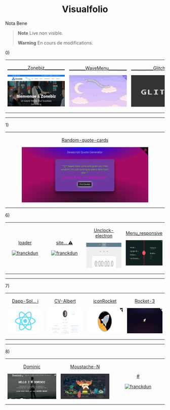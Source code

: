 # <h1 align="center">Visualfolio</h1>

Nota Bene

> **Note**
> Live non visible.
>
> **Warning**
> En cours de modifications.

0)<!--////////////////////////////////// TABLE 0 \\\\\\\\\\\\\\\\\\\\\\\\\\\\\\\\\\\\\-->
<div align="center">
  <table>
	<tr width="#">  
	   <td width="#">	<!-- Zonebiz -->
		<p align="center"><a href="https://github.com/franckdun/zonebiz" target="_blank" rel="noreferrer">__________Zonebiz__________</a></p>
		<p align="center"><a href="https://franckdun.github.io/zonebiz/" target="_blank" rel="noreferrer"> <img src="https://github.com/franckdun/zonebiz/blob/main/images/readme.PNG" alt="franckdun" width="200" height="100"/></a></p>
           </td>
	   <td width="#">
		<p align="center"><a href="https://github.com/franckdun/Wave-Menu" target="_blank" rel="noreferrer">________WaveMenu_________</a></p>
		<p align="center"><a href="https://franckdun.github.io/Wave-Menu/" target="_blank" rel="noreferrer"><img align="center" src="https://github.com/franckdun/Wave-Menu/blob/main/img/readme1.PNG" width="200" height="100" alt="franckdun" /></a></p>
	   </td>
	   <td width="#">
		<p align="center"><a href="https://github.com/franckdun/Glitch" target="_blank" rel="noreferrer">___________Glitch___________</a></p>
		<p align="center"><a href="https://franckdun.github.io/Glitch/" target="_blank" rel="noreferrer"> <img align="center" src="https://github.com/franckdun/Glitch/blob/main/img/readme1.PNG" width="200" height="100" alt="franckdun" /></a></p>
	   </td>
           <td width="#">
		<p align="center"><a href="https://github.com/franckdun/leroy" target="_blank" rel="noreferrer">___________Leroy___________</a</p>
		<p align="center"><a href="https://franckdun.github.io/leroy/" target="_blank" rel="noreferrer"><img align="center" src="https://github.com/franckdun/leroy/blob/main/img/readme.PNG" width="200" height="100" alt="franckdun" /></a></p>
	   </td>
           <td width="#">
		<p align="center"><a href="https://github.com/franckdun/Super-dashgum" target="_blank" rel="noreferrer">___________Super___________</a></p> <p align="center"> <a href="https://franckdun.github.io/Super-dashgum/" target="_blank" rel="noreferrer"><img align="center" src="https://github.com/franckdun/Super-dashgum/blob/main/readme.PNG" width="200" height="100" alt="franckdun" /></a></p>
	   </td>
	   <td width="#"><p align="center"><a href="https://github.com/franckdun/responHomePage" target="_blank" rel="noreferrer">_______respon_______</a>⚠️</p><p align="center"><a href="https://franckdun.github.io/responHomePage/" target="_blank" rel="noreferrer"><img align="center" src="https://github.com/franckdun/responHomePage/blob/main/img/readme.PNG" width="200px" height="80px" alt="franckdun" /></a></p>
	   </td>
	   <td width="#"><p align="center"><a href="https://github.com/franckdun/Water-Ripple" target="_blank" rel="noreferrer">_________Water__________</a></p><p align="center"><a href="https://franckdun.github.io/water-Ripple" target="_blank" rel="noreferrer"><img align="center" src="https://github.com/franckdun/water-Ripple/blob/main/img/readme.PNG" width="200px" height="80px" alt="franckdun" /></a></p>
	  </td>
	   <td width="#">
		<p align="center"><a href="https://github.com/franckdun/3DMenu" target="_blank" rel="noreferrer">_________3DMenu_________</a></p>
		<p align="center"><a href="https://franckdun.github.io/3DMenu/" target="_blank" rel="noreferrer"><img align="center" src="https://github.com/franckdun/3DMenu/blob/main/img/readme02.PNG" width="200" height="100" alt="franckdun" /></a></p>
	   </td>
	   <td width="#">
	   <p align="center"><a href="https://github.com/franckdun/Bgd_gradient001" target="_blank" rel="noreferrer">_________Bgd_________</a></p>
	   <p align="center"><a href="https://franckdun.github.io/Bgd_gradient001/" target="_blank" rel="noreferrer"><img align="center" src="https://github.com/franckdun/Bgd_gradient001/blob/main/img/readme1.PNG" width="200" height="100" alt="franckdun" /></a></p>
	   </td>
	   <td width="#">
	   <p align="center"><a href="https://github.com/franckdun/github-corners" target="_blank" rel="noreferrer">_________githubcorners_________</a> </p>
	   <p align="center">
	   <a href="https://franckdun.github.io/github-corners/" target="_blank" rel="noreferrer"><img align="center" src="https://github.com/franckdun/github-corners/blob/master/img/readme.PNG" width="200" height="100" alt="franckdun" /></a></p>
	   </td>
	   <td width="#">
	   <p align="center"><a href="https://github.com/franckdun/button3DcodePen" target="_blank" rel="noreferrer">_________button3D_________</a></p>
	   <p align="center">
	   <a href="https://franckdun.github.io/button3DcodePen/" target="_blank" rel="noreferrer"><img align="center" src="https://github.com/franckdun/button3DcodePen/blob/main/src/README.PNG" width="200px" height="100px" alt="franckdun" /></a></p>
	   </td>
	   <td width="#">
	   <p align="center"><a href="https://github.com/franckdun/ParaScroll" target="_blank" rel="noreferrer">_________ParaScroll_________</a></p>
	   <p align="center"><a href="https://franckdun.github.io/ParaScroll/" target="_blank" rel="noreferrer"><img align="center" src="https://github.com/franckdun/ParaScroll/blob/main/img/readme.PNG" width="200" height="100" alt="franckdun" /></a></p>
	   </td>
	   <td width="#">
	   <p align="center"><a href="https://github.com/franckdun/curseur-perso" target="_blank" rel="noreferrer">_________curseur_________</a></p>
	   <p align="center"><a href="https://franckdun.github.io/curseur-perso/" target="_blank" rel="noreferrer"> <img align="center"
							src="https://github.com/franckdun/curseur-perso/blob/main/src/img/README.PNG"
							width="200" height="100" alt="franckdun" /></a></p>
	   </td>
	   <td width="#">
	   <p align="center"><a href="https://github.com/franckdun/jeu-de-devinette" target="_blank" rel="noreferrer">_________jeu_________ ⚠️</a></p>
	   <p align="center"><a href="https://franckdun.github.io/jeu-de-devinette/" target="_blank" rel="noreferrer"><img align="center" src="https://user-images.githubusercontent.com/40036047/168306592-3b653d14-901c-4d0d-8cb3-957937ae6284.PNG" width="200" height="100" alt="franckdun" /></a></p>
	   </td>
	   <td width="#">
           <p align="center"><a href="https://github.com/franckdun/neuro-morphisme" target="_blank" rel="noreferrer">_________neuro_________</a></p>
	   <p align="center"><a href="https://franckdun.github.io/neuro-morphisme" rel="noreferrer"><img align="center" src="https://github.com/franckdun/neuro-morphisme/blob/main/src/css/bouton.PNG" width="200" height="100" alt="franckdun" /></a></p>
	   </td>
	   <td width="#">
	   <p align="center"><a href="https://github.com/franckdun/timeline" target="_blank" rel="noreferrer">_________timeline_________</a>ℹ️</p>
	   <p align="center"><a href="https://franckdun.github.io/timeline" target="_blank" rel="noreferrer"><img align="center" src="https://github.com/franckdun/timeline/blob/main/img/Classiques.PNG" width="200" height="100" alt="franckdun" /></a>
	   </p></td>
	    <!-- ... (other cells) ... -->
	   <td width="#">	<!-- 002_Anim-texte-js -->
		<p align="center"><a href="https://github.com/franckdun/002_Anim-texte-js" target="_blank" rel="noreferrer">_________Animtextejs_________</a></p>
		<p align="center"><a href="https://franckdun.github.io/002_Anim-texte-js/" target="_blank" rel="noreferrer"><img align="center" src="https://github.com/franckdun/002_Anim-texte-js/blob/main/img/AnimReact1.PNG" width="200" height="100" alt="franckdun" /></a></p>
	   </td>
	   <td width="#">	<!-- cours-react-1 -->
		<p align="center"><a href="https://github.com/franckdun/cours-react-1" target="_blank" rel="noreferrer">_________coursreact1_________</a>ℹ️</p>
		<p align="center"><a href="https://github.com/franckdun/cours-react-1" target="_blank" rel="noreferrer"><img align="center" src="https://user-images.githubusercontent.com/40036047/169093863-fbe8a43c-ae11-4d0e-8a8a-36a230efc3ec.PNG" width="200" height="100" alt="franckdun" /></a></p>
	   </td>
	   <td width="#">	<!-- react-deploy-001 -->
		<p align="center"><a href="https://github.com/franckdun/react-deploy-001" target="_blank" rel="noreferrer">_________reactdeploy001_________</a></p>
		<p align="center"><a href="https://franckdun.github.io/react-deploy-001/" target="_blank" rel="noreferrer"><img align="center" src="https://github.com/franckdun/react-deploy-001/blob/main/img/readme.PNG" width="200" height="100" alt="franckdun" /></a></p>
	   </td>
	   <td width="#">	<!-- accueil-canadien -->
		<p align="center"><a href="https://github.com/franckdun/accueil-canadien" target="_blank" rel="noreferrer">_________accueilcanadien_________</a></p>
		<p align="center"><a href="https://franckdun.github.io/accueil-canadien/" target="_blank" rel="noreferrer"><img align="center" src="https://user-images.githubusercontent.com/40036047/167667895-54ec707c-0681-4096-83df-7f92346f0b4b.PNG" width="200" height="100" alt="franckdun" /></a></p>
	   </td>
           <td width="#">	<!-- Github -->
		<p align="center"><a href="https://github.com/franckdun/zonebiz" target="_blank" rel="noreferrer">_________*******_________</a></p>
		<p align="center"><a href="#" target="_blank" rel="noreferrer"> <img align="#" src="https://github.com/franckdun/Img-Banck/blob/main/img/github.svg" width="#" height="100" alt="franckdun" /> </a></p>
           </td>                 
    </tr>
 </table>
</div>

---

1)<!--////////////////////////////////// TABLE 1 \\\\\\\\\\\\\\\\\\\\\\\\\\\\\\\\\\\\\--> 
<div align="center">
	<table>
		<tr width="100%">
			<td width="25%">
				<p align="center"><a href="https://github.com/franckdun/Random-quote-cards" target="_blank" rel="noreferrer">Random-quote-cards</a>
				</p>
				<p align="center">
					<a href="https://franckdun.github.io/Random-quote-cards/" target="_blank" rel="noreferrer">
						<img align="center" src="https://github.com/franckdun/Random-quote-cards/blob/main/img/readme3.PNG"
							width="400" height="#" alt="franckdun" /></a>
				</p>
			</td>
                        </tr>
	</table>
</div>


6)<!--////////////////////////////////// TABLE 6 \\\\\\\\\\\\\\\\\\\\\\\\\\\\\\\\\\\\\-->
<div align="center">
	<table>
		<tr>
			<td width="25%">
				<p align="center"><a href="https://github.com/franckdun/loader_001" target="_blank"
						rel="noreferrer">loader</a></p>
				<p align="center">
					<a href="https://franckdun.github.io/loader_001/" target="_blank" rel="noreferrer">
						<img align="center"
							src="https://user-images.githubusercontent.com/40036047/167878838-b5ff0516-fa29-466d-a143-e93d887faa30.PNG"
							width="200px" height="80px" alt="franckdun" /></a>
				</p>
			</td>
			<td width="25%">
				<p align="center"><a href="https://github.com/franckdun/site-portefolio-001" target="_blank"
						rel="noreferrer">site... ⚠️</a></p>
				<p align="center">
					<a href="https://github.com/franckdun/site-portefolio" target="_blank" rel="noreferrer">
						<img align="center"
							src="https://user-images.githubusercontent.com/40036047/168304238-b2a6d872-a31e-452d-aeb4-825a26ff0b95.PNG"
							width="200px" height="80px" alt="franckdun" /></a>
				</p>
			</td>
			<td width="25%">
				<p align="center"><a href="https://github.com/franckdun/Unclock-electron" target="_blank"
						rel="noreferrer">Unclock-electron</a></p>
				<p align="center">
					<a href="https://franckdun.github.io/Unclock-electron/" target="_blank" rel="noreferrer">
						<img align="center"
							src="https://github.com/franckdun/Unclock-electron/blob/main/img/readme.PNG" 
							width="200px" height="80px" alt="franckdun" /></a>
				</p>
			</td>
			<td width="25%">
				<p align="center"><a href="https://github.com/franckdun/Menu_responsive_002" target="_blank"
						rel="noreferrer">Menu_responsive</a></p>
				<p align="center">
					<a href="https://franckdun.github.io/Menu_responsive_002" target="_blank" rel="noreferrer">
						<img align="center"
							src="https://github.com/franckdun/Menu_responsive_002/blob/main/img/readme.PNG"
							width="200px" height="80px" alt="franckdun" /></a>
				</p>
			</td>
		</tr>
	</table>
</div>

--- 
7)<!--////////////////////////////////// TABLE 7 \\\\\\\\\\\\\\\\\\\\\\\\\\\\\\\\\\\\\-->
<div align="center">
	<table>
		<tr>
			<td width="25%">
				<p align="center">
					<a href="https://github.com/franckdun/005-Dapp-Solidity-React-JS" target="_blank" rel="noreferrer">Dapp-Sol... ℹ️</a></p>
				<p align="center"><a href="https://github.com/franckdun/005-Dapp-Solidity-React-JS" target="_blank"
				rel="noreferrer">
							<img align="center"
							src="https://github.com/franckdun/005-Dapp-Solidity-React-JS/blob/main/react-app/src/logo.svg" width="200px" height="80px" alt="franckdun" /></a>
				</p>
			</td>
			<td width="25%">
				<p align="center"><a href="https://github.com/franckdun/CV-Albert" target="_blank"
						rel="noreferrer">CV-Albert</a>
				</p>
				<p align="center">
					<a href="https://franckdun.github.io/CV-Albert/" target="_blank" rel="noreferrer">
							<img align="center" src="https://github.com/franckdun/CV-Albert/blob/main/img/README.PNG"
							width="200px" height="80px" alt="franckdun" /></a>
				</p>
			</td>
			<td width="25%">
				<p align="center"><a href="https://github.com/franckdun/iconRocket" target="_blank"
						rel="noreferrer">iconRocket</a>
				</p>
				<p align="center">
					<a href="https://github.com/franckdun/iconRocket" target="_blank" rel="noreferrer">
							<img align="center" src="https://github.com/franckdun/iconRocket/blob/main/img/readme1.PNG" width="200px" height="80px" alt="franckdun" /></a>
				</p>
			</td>
			<td width="25%">
				<p align="center"><a href="https://github.com/franckdun/Rocket-3" target="_blank" rel="noreferrer">Rocket-3</a>
				</p>
				<p align="center">
					<a href="https://franckdun.github.io/Rocket-3/" target="_blank" rel="noreferrer">
							<img align="center" src="https://github.com/franckdun/Rocket-3/blob/main/img/readme2.PNG" width="200px" height="80px" alt="franckdun" /></a>
				</p>
			</td>
		</tr>
	</table>
</div>

--- 
8)<!--////////////////////////////////// TABLE 8 \\\\\\\\\\\\\\\\\\\\\\\\\\\\\\\\\\\\\-->
<div align="center">
	<table>
		<tr width="100%">
			<td width="25%">
				<p align="center"><a href="https://github.com/franckdun/Dominic" target="_blank"
						rel="noreferrer">Dominic</a></p>
				<p align="center">
					<a href="https://franckdun.github.io/Dominic/" target="_blank" rel="noreferrer">
						<img align="center" src="https://github.com/franckdun/Dominic/blob/main/images/readme1.PNG"
							width="200px" height="80px" alt="franckdun" /></a>
				</p>
			</td>
			<td width="25%">
				<p align="center"><a href="https://github.com/franckdun/Moustache-Nounou" target="_blank"
						rel="noreferrer">Moustache-N</a></p>
				<p align="center">
					<a href="https://franckdun.github.io/Moustache-Nounou/" target="_blank" rel="noreferrer">
						<img align="center" src="https://github.com/franckdun/Moustache-Nounou/blob/main/img/readme.PNG"
							width="200px" height="80px" alt="franckdun" /></a>
				</p>
			</td>
			<td width="25%">
				<p align="center"><a href="https://github.com/franckdun/" target="_blank" rel="noreferrer">#</a></p>
						<p align="center">
							<a href="https://github.com/franckdun/" target="_blank" rel="noreferrer">
								<img align="center" src="https://github.com/franckdun/Img-Banck/blob/main/img/github.svg"
									width="200px" height="80px" alt="franckdun" /></a>
						</p>
			</td>
		</tr>
	</table>
</div>



























